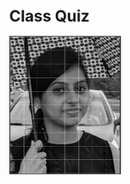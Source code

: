 # Class Quiz

<a href="https://github.com/saikaranbalmuri/ClassQuiz-android/blob/master/app/src/main/res/drawable/honey.PNG" target="_blank">
<img src="https://github.com/saikaranbalmuri/ClassQuiz-android/blob/master/app/src/main/res/drawable/honey.PNG" height="250">
</a>
